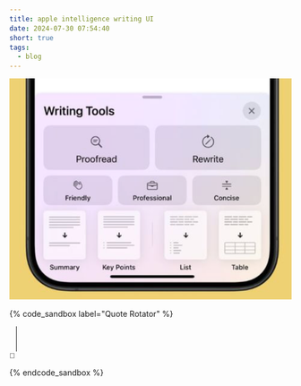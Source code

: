 ```yaml
---
title: apple intelligence writing UI
date: 2024-07-30 07:54:40
short: true
tags:
  - blog
---
```


<style>
    .alert {
    align-items: center;
  }
  #divider {
    height: 45px;
    width: 1px;
    margin: 0 12px;
  }
 #toggleIcon {
   background: none;
   border: none;
   box-shadow: none;
 }
</style>

![A screenshot showing a Apple Intelligence Writing UI](/2024/07/30/apple-intelligence-writing-UI/appleAIWritingUI.png)

{% code_sandbox label="Quote Rotator" %}
<div class="alert">
    <span id="textSpan" class="alert__content"></span>
 <hr id="divider"/>
    <button id="toggleIcon" aria-label="Show another quote">
        🔄
    </button>
</div>

<script>
    const texts = [
        "Ah, yes, the 'let's cram everything into one tiny box' approach.",
        "A design so sleek, it's nearly impossible to figure out what's happening.",
        "Who needs clear labels when you have tiny, confusing icons?",
        "Because squinting at my screen is exactly what I wanted to do today."
    ];
    let usedTexts = [];

    function getRandomText() {
        if (usedTexts.length === texts.length) {
            usedTexts = [];
        }
        let availableTexts = texts.filter(text => !usedTexts.includes(text));
        let randomText = availableTexts[Math.floor(Math.random() * availableTexts.length)];
        usedTexts.push(randomText);
        return randomText;
    }

    function updateText() {
        const textSpan = document.getElementById('textSpan');
        textSpan.style.opacity = '0';

        setTimeout(() => {
            textSpan.innerText = getRandomText();
            textSpan.style.opacity = '1';
        }, 200);
    }

    document.getElementById('toggleIcon').addEventListener('click', updateText);

    // Set initial text when page loads
    window.addEventListener('load', updateText);
</script>

<style>
#textSpan {
    transition: opacity 0.2s ease;
}

#toggleIcon {
    background: none;
    border: none;
    padding: 0;
    cursor: pointer;
    color: var(--text-color);
    display: flex;
    align-items: center;
    transition: transform 0.2s ease;
}

#toggleIcon:hover {
    transform: rotate(45deg);
}
</style>
{% endcode_sandbox %}
